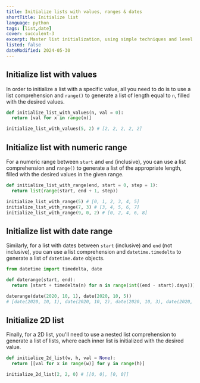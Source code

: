 ```yaml
---
title: Initialize lists with values, ranges & dates
shortTitle: Initialize list
language: python
tags: [list,date]
cover: succulent-3
excerpt: Master list initialization, using simple techniques and level up your Python skills.
listed: false
dateModified: 2024-05-30
---
```


## Initialize list with values

In order to initialize a list with a specific value, all you need to do is to use a list comprehension and `range()` to generate a list of length equal to `n`, filled with the desired values.

```py
def initialize_list_with_values(n, val = 0):
  return [val for x in range(n)]

initialize_list_with_values(5, 2) # [2, 2, 2, 2, 2]
```

## Initialize list with numeric range

For a numeric range between `start` and `end` (inclusive), you can use a list comprehension and `range()` to generate a list of the appropriate length, filled with the desired values in the given range.

```py
def initialize_list_with_range(end, start = 0, step = 1):
  return list(range(start, end + 1, step))

initialize_list_with_range(5) # [0, 1, 2, 3, 4, 5]
initialize_list_with_range(7, 3) # [3, 4, 5, 6, 7]
initialize_list_with_range(9, 0, 2) # [0, 2, 4, 6, 8]
```

## Initialize list with date range

Similarly, for a list with dates between `start` (inclusive) and `end` (not inclusive), you can use a list comprehension and `datetime.timedelta` to generate a list of `datetime.date` objects.

```py
from datetime import timedelta, date

def daterange(start, end):
  return [start + timedelta(n) for n in range(int((end - start).days))]

daterange(date(2020, 10, 1), date(2020, 10, 5))
# [date(2020, 10, 1), date(2020, 10, 2), date(2020, 10, 3), date(2020, 10, 4)]
```

## Initialize 2D list

Finally, for a 2D list, you'll need to use a nested list comprehension to generate a list of lists, where each inner list is initialized with the desired value.

```py
def initialize_2d_list(w, h, val = None):
  return [[val for x in range(w)] for y in range(h)]

initialize_2d_list(2, 2, 0) # [[0, 0], [0, 0]]
```
